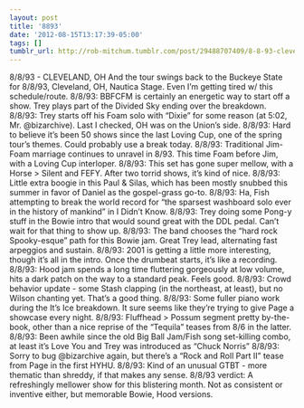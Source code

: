 ```yaml
---
layout: post
title: '8893'
date: '2012-08-15T13:17:39-05:00'
tags: []
tumblr_url: http://rob-mitchum.tumblr.com/post/29488707409/8-8-93-cleveland-oh-and-the-tour-swings-back-to
---
```


8/8/93 - CLEVELAND, OH
And the tour swings back to the Buckeye State for 8/8/93, Cleveland, OH, Nautica Stage. Even I’m getting tired w/ this schedule/route.
8/8/93: BBFCFM is certainly an energetic way to start off a show. Trey plays part of the Divided Sky ending over the breakdown.
8/8/93: Trey starts off his Foam solo with “Dixie” for some reason (at 5:02, Mr. @bizarchive). Last I checked, OH was on the Union’s side.
8/8/93: Hard to believe it’s been 50 shows since the last Loving Cup, one of the spring tour’s themes. Could probably use a break today.
8/8/93: Traditional Jim-Foam marriage continues to unravel in 8/93. This time Foam before Jim, with a Loving Cup interloper.
8/8/93: This set has gone super mellow, with a Horse > Silent and FEFY. After two torrid shows, it’s kind of nice.
8/8/93: Little extra boogie in this Paul & Silas, which has been mostly snubbed this summer in favor of Daniel as the gospel-grass go-to.
8/8/93: Ha, Fish attempting to break the world record for “the sparsest washboard solo ever in the history of mankind” in I Didn’t Know.
8/8/93: Trey doing some Pong-y stuff in the Bowie intro that would sound great with the DDL pedal. Can’t wait for that thing to show up.
8/8/93: The band chooses the “hard rock Spooky-esque” path for this Bowie jam. Great Trey lead, alternating fast arpeggios and sustain.
8/8/93: 2001 is getting a little more interesting, though it’s all in the intro. Once the drumbeat starts, it’s like a recording.
8/8/93: Hood jam spends a long time fluttering gorgeously at low volume, hits a dark patch on the way to a standard peak. Feels good.
8/8/93: Crowd behavior update - some Stash clapping (in the northeast, at least), but no Wilson chanting yet. That’s a good thing.
8/8/93: Some fuller piano work during the It’s Ice breakdown. It sure seems like they’re trying to give Page a showcase every night.
8/8/93: Fluffhead > Possum segment pretty by-the-book, other than a nice reprise of the “Tequila” teases from 8/6 in the latter.
8/8/93: Been awhile since the old Big Ball Jam/Fish song set-killing combo, at least it’s Love You and Trey was introduced as “Chuck Norris”
8/8/93: Sorry to bug @bizarchive again, but there’s a “Rock and Roll Part II” tease from Page in the first HYHU.
8/8/93: Kind of an unusual GTBT - more thematic than shreddy, if that makes any sense.
8/8/93 verdict: A refreshingly mellower show for this blistering month. Not as consistent or inventive either, but memorable Bowie, Hood versions.
